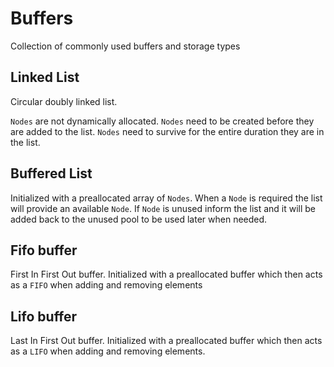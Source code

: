 #	Buffers
Collection of commonly used buffers and storage types

##	Linked List
Circular doubly linked list.

`Nodes` are not dynamically allocated. `Nodes` need to be created before they are added to the list. `Nodes` need to survive for the entire duration they are in the list.

##	Buffered List
Initialized with a preallocated array of `Nodes`. When a `Node` is required the list will provide an available `Node`. If `Node` is unused inform the list and it will be added back to the unused pool to be used later when needed.

##	Fifo buffer
First In First Out buffer. Initialized with a preallocated buffer which then acts as a `FIFO` when adding and removing elements

##	Lifo buffer
Last In First Out buffer. Initialized with a preallocated buffer which then acts as a `LIFO` when adding and removing elements.
